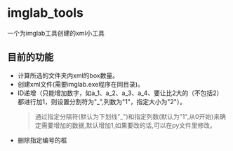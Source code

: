 # imglab_tools
一个为imglab工具创建的xml小工具

## 目前的功能
- 计算所选的文件夹内xml的box数量。
- 创建xml文件(需要imglab.exe程序在同目录)。
- ID递增（只能增加数字，如a_1、a_2、a_3、a_4、要让比2大的（不包括2）都进行加1，则设置分割符为"_",列数为"1"，指定大小为"2"）。
  > 通过指定分隔符(默认为下划线"_")和指定列数(默认为"1",从0开始)来确定需要增加的数据,默认增加1,如果要改的话,可以在py文件里修改。
- 删除指定编号的框